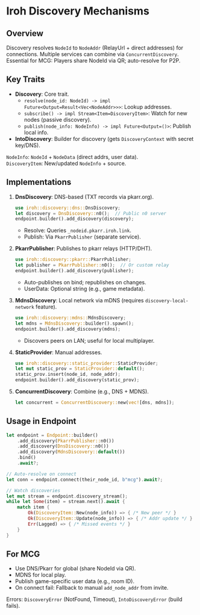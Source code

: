 # Iroh Discovery Mechanisms

## Overview
Discovery resolves `NodeId` to `NodeAddr` (RelayUrl + direct addresses) for connections. Multiple services can combine via `ConcurrentDiscovery`. Essential for MCG: Players share NodeId via QR; auto-resolve for P2P.

## Key Traits
- **Discovery**: Core trait.
  - `resolve(node_id: NodeId) -> impl Future<Output=Result<Vec<NodeAddr>>>`: Lookup addresses.
  - `subscribe() -> impl Stream<Item=DiscoveryItem>`: Watch for new nodes (passive discovery).
  - `publish(node_info: NodeInfo) -> impl Future<Output=()>`: Publish local info.
- **IntoDiscovery**: Builder for discovery (gets `DiscoveryContext` with secret key/DNS).

`NodeInfo`: `NodeId` + `NodeData` (direct addrs, user data).  
`DiscoveryItem`: New/updated `NodeInfo` + source.

## Implementations
1. **DnsDiscovery**: DNS-based (TXT records via pkarr.org).
   ```rust
   use iroh::discovery::dns::DnsDiscovery;
   let discovery = DnsDiscovery::n0();  // Public n0 server
   endpoint.builder().add_discovery(discovery);
   ```
   - Resolve: Queries `_nodeid.pkarr.iroh.link`.
   - Publish: Via `PkarrPublisher` (separate service).

2. **PkarrPublisher**: Publishes to pkarr relays (HTTP/DHT).
   ```rust
   use iroh::discovery::pkarr::PkarrPublisher;
   let publisher = PkarrPublisher::n0();  // Or custom relay
   endpoint.builder().add_discovery(publisher);
   ```
   - Auto-publishes on bind; republishes on changes.
   - UserData: Optional string (e.g., game metadata).

3. **MdnsDiscovery**: Local network via mDNS (requires `discovery-local-network` feature).
   ```rust
   use iroh::discovery::mdns::MdnsDiscovery;
   let mdns = MdnsDiscovery::builder().spawn();
   endpoint.builder().add_discovery(mdns);
   ```
   - Discovers peers on LAN; useful for local multiplayer.

4. **StaticProvider**: Manual addresses.
   ```rust
   use iroh::discovery::static_provider::StaticProvider;
   let mut static_prov = StaticProvider::default();
   static_prov.insert(node_id, node_addr);
   endpoint.builder().add_discovery(static_prov);
   ```

5. **ConcurrentDiscovery**: Combine (e.g., DNS + MDNS).
   ```rust
   let concurrent = ConcurrentDiscovery::new(vec![dns, mdns]);
   ```

## Usage in Endpoint
```rust
let endpoint = Endpoint::builder()
    .add_discovery(PkarrPublisher::n0())
    .add_discovery(DnsDiscovery::n0())
    .add_discovery(MdnsDiscovery::default())
    .bind()
    .await?;

// Auto-resolve on connect
let conn = endpoint.connect(their_node_id, b"mcg").await?;

// Watch discoveries
let mut stream = endpoint.discovery_stream();
while let Some(item) = stream.next().await {
    match item {
        Ok(DiscoveryItem::New(node_info)) => { /* New peer */ }
        Ok(DiscoveryItem::Update(node_info)) => { /* Addr update */ }
        Err(Lagged) => { /* Missed events */ }
    }
}
```

## For MCG
- Use DNS/Pkarr for global (share NodeId via QR).
- MDNS for local play.
- Publish game-specific user data (e.g., room ID).
- On connect fail: Fallback to manual `add_node_addr` from invite.

Errors: `DiscoveryError` (NotFound, Timeout), `IntoDiscoveryError` (build fails).